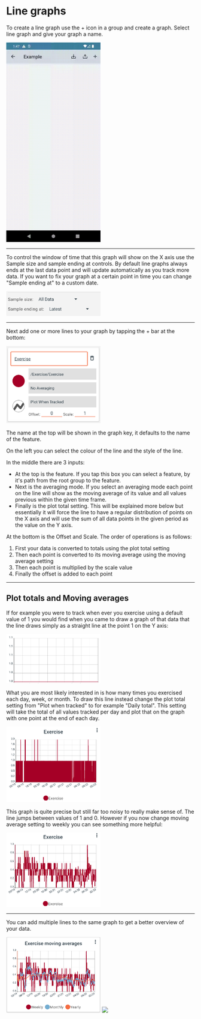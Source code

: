 # Line graphs

To create a line graph use the + icon in a group and create a graph. Select line graph and give your graph a name.

<img src="images/faq_3_1_1.gif" width="50%">

---

To control the window of time that this graph will show on the X axis use the Sample size and sample ending at controls. By default line graphs always ends at the last data point and will update automatically as you track more data. If you want to fix your graph at a certain point in time you can change "Sample ending at" to a custom date. 
 
<img src="images/faq_3_1_1.png" width="50%">

---

Next add one or more lines to your graph by tapping the + bar at the bottom:

<img src="images/faq_3_1_2.png" width="50%">

The name at the top will be shown in the graph key, it defaults to the name of the feature. 

On the left you can select the colour of the line and the style of the line. 

In the middle there are 3 inputs: 

- At the top is the feature. If you tap this box you can select a feature, by it's path from the root group to the feature.
- Next is the averaging mode. If you select an averaging mode each point on the line will show as the moving average of its value and all values previous within the given time frame. 
- Finally is the plot total setting. This will be explained more below but essentially it will force the line to have a regular distribution of points on the X axis and will use the sum of all data points in the given period as the value on the Y axis. 

At the bottom is the Offset and Scale. The order of operations is as follows: 

1. First your data is converted to totals using the plot total setting
2. Then each point is converted to its moving average using the moving average setting
3. Then each point is multiplied by the scale value
4. Finally the offset is added to each point

---

## Plot totals and Moving averages

If for example you were to track when ever you exercise using a default value of 1 you would find when you came to draw a graph of that data that the line draws simply as a straight line at the point 1 on the Y axis: 

<img src="images/faq_3_1_3.png" width="50%">

What you are most likely interested in is how many times you exercised each day, week, or month. To draw this line instead change the plot total setting from "Plot when tracked" to for example "Daily total". This setting will take the total of all values tracked per day and plot that on the graph with one point at the end of each day.

<img src="images/faq_3_1_4.png" width="50%">

This graph is quite precise but still far too noisy to really make sense of. The line jumps between values of 1 and 0. However if you now change moving average setting to weekly you can see something more helpful: 

<img src="images/faq_3_1_5.png" width="50%">

--- 

You can add multiple lines to the same graph to get a better overview of your data.

<img src="images/faq_3_1_6.png" width="50%">

<img src="images/faq_3_1_2.gif" width="50%">
